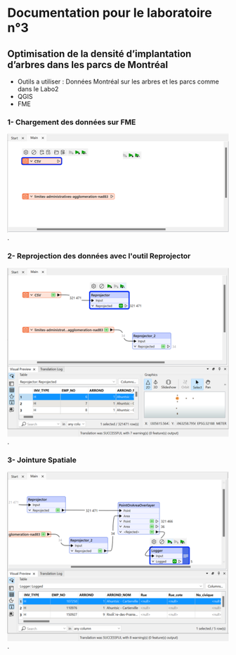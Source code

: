 # Documentation pour le laboratoire n°3
## Optimisation de la densité d’implantation d’arbres dans les parcs de Montréal

- Outils a utiliser : Données Montréal sur les arbres et les parcs comme dans le Labo2
- QGIS
- FME

### 1- Chargement des données sur FME
![Image Alt](https://github.com/Lorry139/geo7630h25/blob/820fde92eba9d5a59f4990076be961f98627f741/Laboratoire%203/Capture%20d%E2%80%99%C3%A9cran%202025-02-04%20092956.png).

### 2- Reprojection des données avec l'outil Reprojector
![Image Alt](https://github.com/Lorry139/geo7630h25/blob/9572c4912e6a2786b8be684a1e8088b1b6c88a0e/Laboratoire%203/Capture%20d%E2%80%99%C3%A9cran%202025-02-04%20093427.png).

### 3- Jointure Spatiale
![Image Alt](https://github.com/Lorry139/geo7630h25/blob/a1be6a90aa0734399b68a8cb9b19a06e32b82388/Laboratoire%203/Capture%20d%E2%80%99%C3%A9cran%202025-02-04%20094342.png).